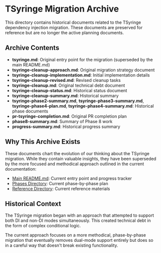 # TSyringe Migration Archive

This directory contains historical documents related to the TSyringe dependency injection migration. These documents are preserved for reference but are no longer the active planning documents.

## Archive Contents

- **tsyringe.md**: Original entry point for the migration (superseded by the main README.md)
- **tsyringe-cleanup-approach.md**: Original migration strategy document
- **tsyringe-cleanup-implementation.md**: Initial implementation details
- **tsyringe-cleanup-revised.md**: Revised cleanup tasks
- **tsyringe-cleanup.md**: Original technical debt document
- **tsyringe-cleanup-status.md**: Historical status document
- **tsyringe-cleanup-summary.md**: Historical summary
- **tsyringe-phase2-summary.md**, **tsyringe-phase3-summary.md**, **tsyringe-phase4-plan.md**, **tsyringe-phase4-summary.md**: Historical phase documents
- **pr-tsyringe-completion.md**: Original PR completion plan
- **phase8-summary.md**: Summary of Phase 8 work
- **progress-summary.md**: Historical progress summary

## Why This Archive Exists

These documents chart the evolution of our thinking about the TSyringe migration. While they contain valuable insights, they have been superseded by the more focused and methodical approach outlined in the current documentation:

- [Main README.md](../README.md): Current entry point and progress tracker
- [Phases Directory](../phases/): Current phase-by-phase plan
- [Reference Directory](../reference/): Current reference materials

## Historical Context

The TSyringe migration began with an approach that attempted to support both DI and non-DI modes simultaneously. This created technical debt in the form of complex conditional logic. 

The current approach focuses on a more methodical, phase-by-phase migration that eventually removes dual-mode support entirely but does so in a careful way that doesn't break existing functionality. 